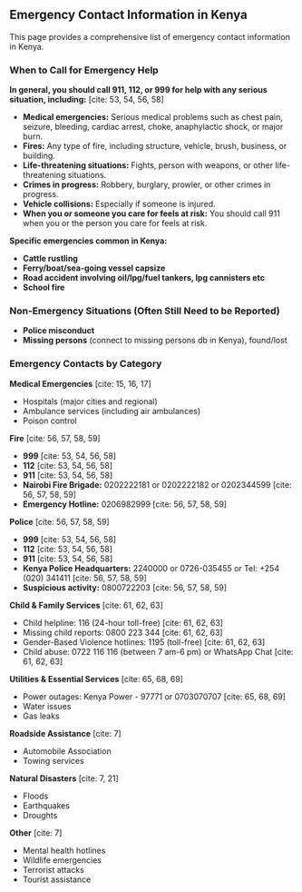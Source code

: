 ## Emergency Contact Information in Kenya

This page provides a comprehensive list of emergency contact information in Kenya. 

### When to Call for Emergency Help

**In general, you should call 911, 112, or 999 for help with any serious situation, including:** [cite: 53, 54, 56, 58]

* **Medical emergencies:** Serious medical problems such as chest pain, seizure, bleeding, cardiac arrest, choke, anaphylactic shock, or major burn.
* **Fires:** Any type of fire, including structure, vehicle, brush, business, or building.
* **Life-threatening situations:** Fights, person with weapons, or other life-threatening situations.
* **Crimes in progress:** Robbery, burglary, prowler, or other crimes in progress.
* **Vehicle collisions:** Especially if someone is injured.
* **When you or someone you care for feels at risk:** You should call 911 when you or the person you care for feels at risk.

**Specific emergencies common in Kenya:**

* **Cattle rustling** 
* **Ferry/boat/sea-going vessel capsize** 
* **Road accident involving oil/lpg/fuel tankers, lpg cannisters etc** 
* **School fire** 

### Non-Emergency Situations (Often Still Need to be Reported)

* **Police misconduct**
* **Missing persons** (connect to missing persons db in Kenya), found/lost

### Emergency Contacts by Category

**Medical Emergencies** [cite: 15, 16, 17]

* Hospitals (major cities and regional)
* Ambulance services (including air ambulances)
* Poison control

**Fire** [cite: 56, 57, 58, 59]

* **999** [cite: 53, 54, 56, 58]
* **112** [cite: 53, 54, 56, 58]
* **911** [cite: 53, 54, 56, 58]
* **Nairobi Fire Brigade:**  0202222181 or 0202222182 or 0202344599 [cite: 56, 57, 58, 59]
* **Emergency Hotline:** 0206982999 [cite: 56, 57, 58, 59]

**Police** [cite: 56, 57, 58, 59]

* **999** [cite: 53, 54, 56, 58]
* **112** [cite: 53, 54, 56, 58]
* **911** [cite: 53, 54, 56, 58]
* **Kenya Police Headquarters:** 2240000 or 0726-035455 or Tel: +254 (020) 341411 [cite: 56, 57, 58, 59]
* **Suspicious activity:** 0800722203 [cite: 56, 57, 58, 59]

**Child & Family Services** [cite: 61, 62, 63]

* Child helpline: 116 (24-hour toll-free) [cite: 61, 62, 63]
* Missing child reports: 0800 223 344 [cite: 61, 62, 63]
* Gender-Based Violence hotlines: 1195 (toll-free) [cite: 61, 62, 63]
* Child abuse: 0722 116 116 (between 7 am-6 pm) or WhatsApp Chat [cite: 61, 62, 63]

**Utilities & Essential Services** [cite: 65, 68, 69]

* Power outages: Kenya Power - 97771 or 0703070707 [cite: 65, 68, 69]
* Water issues 
* Gas leaks

**Roadside Assistance** [cite: 7]

* Automobile Association
* Towing services

**Natural Disasters** [cite: 7, 21]

* Floods
* Earthquakes
* Droughts

**Other** [cite: 7]

* Mental health hotlines
* Wildlife emergencies
* Terrorist attacks
* Tourist assistance